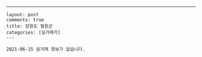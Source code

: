 ---
    layout: post
    comments: true
    title: 강원도 철원군
    categories: [실거래가]
    ---

    2021-06-15 실거래 정보가 없습니다.

    